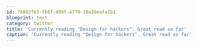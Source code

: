 ```yaml
---
id: 78882f83-f68f-499f-a770-10a39eafa1b1
blueprint: text
category: twitter
title: 'Currently reading "Design for hackers". Great read so far'
caption: 'Currently reading "Design for hackers". Great read so far'
---
```

